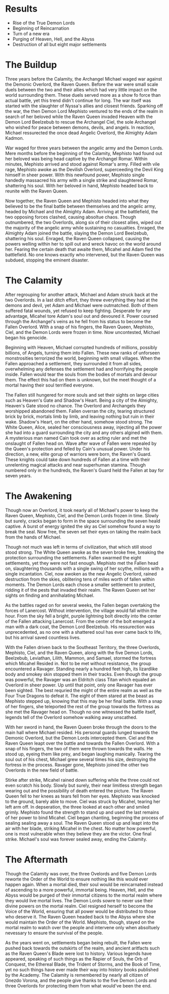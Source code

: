 # Results
* Rise of the True Demon Lords
* Beginning of Reincarnation
* Turn of a new era
* Purging of Heaven, Hell, and the Abyss
* Destruction of all but eight major settlements

# The Buildup
Three years before the Calamity, the Archangel Michael waged war against the Demonic Overlord, the Raven Queen. Before the war were small scale duels between the two and their allies which had very little impact on the world surrounding them. These duels served more as a show fo force than actual battle, yet this trend didn't continue for long. The war itself was started with the slaughter of Nyssa's allies and closest friends. Sparking off the war, the then Demon Lord Mephisto ventured to the ends of the realm in search of her beloved while the Raven Queen invaded Heaven with the Demon Lord Beelzebub to rescue the Archangel Ciel, the sole Archangel who wished for peace between demons, devils, and angels. In reaction, Michael ressurected the once dead Angelic Overlord, the Almighty Adam Kadmon. 

War waged for three years between the angelic army and the Demon Lords. Mere months before the beginning of the Calamity, Mephisto had found out her beloved was being head captive by the Archangel Romar. Within minutes, Mephisto arrived and stood against Romar's army. Filled with vile rage, Mephisto awoke as the Devilish Overlord, superceeding the Devil King himself in sheer power. With this newfound power, Mephisto single handedly massacred his army with a single strike and slaughtered Romar, shattering his soul. With her beloved in hand, Mephisto headed back to reunite with the Raven Queen. 

Now together, the Raven Queen and Mephisto headed into what they believed to be the final battle between themselves and the angelic army, headed by Michael and the Almighty Adam. Arriving at the battlefield, the two opposing forces clashed, causing absoltue chaos. Though outnumbered, the two Overlords, along six of their closest allies, wiped out the majority of the angelic army while sustaining no casualties. Enraged, the Almighty Adam joined the battle, slaying the Demon Lord Beelzebub, shattering his soul. Enraged, the Raven Queen collapsed, causing the powers welling within her to spill out and wreck havoc on the world around her. Fearing the certain death that awaite them, Micahel and Adam fled the battlefield. No one knows exactly who intervened, but the Raven Queen was subdued, stopping the eminent disaster. 

# The Calamity
After regrouping for another attack, Michael and Adam struck back at the two Overlords. In a last ditch effort, they threw everything they had at the demons and devil, yet Adam and Michael were outmatched. Both of them suffered fatal wounds, yet refused to keep fighting. Desperate for any advantage, Micahel tore Adam's soul out and devoured it. Power coursed through the Archangel's veins as he fell from his status to become the Fallen Overlord. WIth a snap of his fingers, the Raven Queen, Mephisto, Ciel, and the Demon Lords were frozen in time. Now uncontested, Michael began his genocide. 

Beginning with Heaven, Michael corrupted hundreds of millions, possibly billions, of Angels, turning them into Fallen. These new ranks of unforseen monstrosities terrorized the world, beginning with small villages. When the Fallen approached a settlement, they surrounded it from all sides, overwhelming any defenses the settlement had and horrifying the people inside. Fallen would tear the souls from the bodies of mortals and devour them. The effect this had on them is unknown, but the meet thought of a mortal having their soul terrified everyone. 

The Fallen still hungered for more souls and set their sights on large cities such as Heaven's Gate and Shadow's Heart. Being a city of the Almighty, Heaven's Gate stood no chance. The Overlord and Archangels they worshipped abandoned them. Fallen overran the city, tearing structured brick by brick, mortals limb by limb, and leaving nothing but ruin in their wake. Shadow's Heart, on the other hand, somehow stood strong. The White Queen, Alice, sealed her consciousness away, injecting all the power she had into a guard surrounding the city and any others algined with them. A mysterious man named Cain took over as acting ruler and met the onslaught of Fallen head on. Wave after wave of Fallen were repealed by the Queen's protection and felled by Cain's unusual power. Under his direction, a new, elite gorup of warriors were born, the Raven's Guard. These knights could take down hundreds of Fallen at a time with their unrelenting magical attacks and near superhuman stamina. Though numbered only in the hundreds, the Raven's Guard held the Fallen at bay for seven years. 

# The Awakening
Though now an Overlord, it took nearly all of Michael's power to keep the Raven Queen, Mephisto, Ciel, and the Demon Lords frozen in time. Slowly but surely, cracks began to form in the space surrounding the seven heald captive. A burst of energy ignited the sky as Ciel somehow found a way to break the seal. Now free, the seven set their eyes on taking the realm back from the hands of Michael. 

Though not much was left in terms of civilization, that which still stood stood strong. The White Queen awoke as the seven broke free, breaking the protection surrounding the settlements. Fallen swarmed the eight settlements, yet they were not fast enough. Mephisto met the Fallen head on, slaughtering thousands with a single swing of her scythe, millions with a single incantation. Ciel, now awoken as the new Angelic Overlord, rained destruction from the skies, oblitering tens of miles worth of fallen within moments. The Demon Lords each chose a smaller settlement to protect, ridding it of the pests that invaded their realm. The Raven Queen set her sights on finding and annihalating Michael. 

As the battles raged on for several weeks, the Fallen began overtaking the forces of Lanercost. Without intervention, the village would fall within the hour. From the sky fell a bright, purple lightning bolt directly into the center of the Fallen attacking Lanercost. From the center of the bolt emerged a man with a dark coat, the Demon Lord Beelzebub. His ressurection was unprecedented, as no one with a shattered soul has ever came back to life, but his arrival saved countless lives. 

With the Fallen driven back to the Southeast Territory, the three Overlords, Mephisto, Ciel, and the Raven Queen, along with the five Demon Lords, Beelzebub, Leviathan, Lilith, Mammon, and Samael, stormed the fortress which Micahel Resided in. Not to be met without resistance, the group encountered a Ravager. Standing nearly a hundred feet high, its lizardlike body and smokey skin stopped them in their tracks. Even though the group was powerful, the Ravager was an Eldritch class Titan which equaled an Overlord in sheer power. Up until that point, only one Ravager has ever been sighted. The best requried the might of the entire realm as well as the Four True Dragons to defeat it. The eight of them stared at the beast as Mephisto stepped up, knowing that this may be her final battle. With a snap of her fingers, she teleported the rest of the group towards the fortress as she met the Ravager head on. Though no one witnessed the battle itself, legends tell of the Overlord somehow walking away unscathed. 

With her sword in hand, the Raven Queen broke through the doors to the main hall where Michael resided. His personal guards lunged towards the Demonic Overlord, but the Demon Lords intercepted them. Ciel and the Raven Queen leapt over the battle and towards the Fallen Overlord. With a snap of his fingers, the two of them were thrown towards the walls. He stood up, eyeing them like prey, and began laughing manically. Tearing the soul out of his chest, Michael grew several times his size, destroying the fortress in the process. Ravager gone, Mephisto joined the other two Overlords in the new field of battle. 

Stirke after strike, Micahel rained down suffering while the three could not even scratch his body. Slowly but surely, their near limitless strength began wearing out and the possibility of death entered the picture. The Raven Queen fell to her knees as tears fell from her eyes. Mephisto was knocked to the ground, barely able to move. Ciel was struck by Micahel, tearing her left arm off. In depseration, the three looked at each other and smiled grimly. Mephisto found the strength to stand up and used the last remains of her power to bind Micahel. Ciel began chanting, beginning the process of sealing sealing away a soul. The Raven Queen stood up and leapt into the air with her blade, striking Micahel in the chest. No matter how powerful, one is most vulnerable when they believe they are the victor. One final strike. Michael's soul was forever sealed away, ending the Calamity. 

# The Aftermath
Though the Calamity was over, the three Ovelords and five Demon Lords reworte the Order of the World to ensure nothing like this would ever happen again. When a mortal died, their soul would be reincarnated instead of ascending to a more powerful, immortal being. Heaven, Hell, and the Abyss would be purged of their immortal citizens to the mortal realm where they would live mortal lives. The Demon Lords sowre to never use their divine powers on the mortal realm. Ciel resigned herself to become the Voice of the World, ensuring that all power would be distributed to those who deserve it. The Raven Queen headed back to the Abyss where she would maintain the Order of the World. Mephisto, though, stayed on the mortal realm to watch over the people and intervene only when absoltuely nevessary to ensure the survival of the people. 

As the years went on, settlements began being rebuilt, the Fallen were pushed back towards the outskirts of the realm, and ancient aritfacts such as the Raven Queen's Blade were lost to history. Various legends have appeared, speaking of such things as the Rapier of Souls, the Orb of Conquest, the Ethereal Blade, the Trident of Storms, and the Book of Time, yet no such things have ever made their way into history books published by the Academy. The Calamity is remembered by nearly all citizen of Gnezdo Vorona, and the people give thanks to the five Demon Lords and three Overlords for protecting them from what would've been the end.